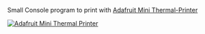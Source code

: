 
Small Console program to print with [Adafruit Mini Thermal-Printer](http://www.adafruit.com/products/597)

[![Adafruit Mini Thermal Printer](http://www.adafruit.com/images/970x728/597-00.jpg)](http://www.adafruit.com/products/597)